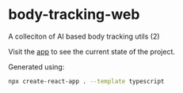 # body-tracking-web
 A colleciton of AI based body tracking utils (2)

Visit the [app](https://lucaciucci.github.io/body-tracking-web/app/) to see the current state of the project.

Generated using:
```sh
npx create-react-app . --template typescript
```